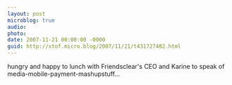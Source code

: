 ```yaml
---
layout: post
microblog: true
audio: 
photo: 
date: 2007-11-21 00:00:00 -0000
guid: http://xtof.micro.blog/2007/11/21/t431727482.html
---
```

hungry and happy to lunch with Friendsclear's CEO and Karine to speak of media-mobile-payment-mashupstuff...
